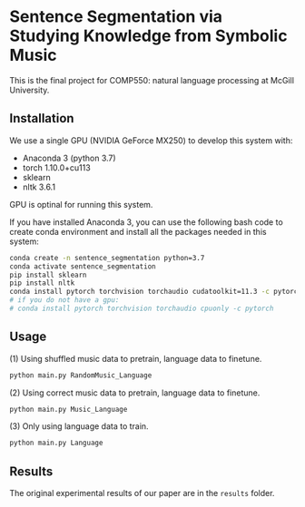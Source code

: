 # Sentence Segmentation via Studying Knowledge from Symbolic Music

This is the final project for COMP550: natural language processing at McGill University.

## Installation

We use a single GPU (NVIDIA GeForce MX250) to develop this system with:
- Anaconda 3 (python 3.7)
- torch 1.10.0+cu113
- sklearn
- nltk 3.6.1

GPU is optinal for running this system.

If you have installed Anaconda 3, you can use the following bash code to create conda environment and install all the packages needed in this system:

```bash
conda create -n sentence_segmentation python=3.7
conda activate sentence_segmentation
pip install sklearn
pip install nltk
conda install pytorch torchvision torchaudio cudatoolkit=11.3 -c pytorch
# if you do not have a gpu:
# conda install pytorch torchvision torchaudio cpuonly -c pytorch
```

## Usage

(1) Using shuffled music data to pretrain, language data to finetune.

```bash
python main.py RandomMusic_Language
```

(2) Using correct music data to pretrain, language data to finetune.
```bash
python main.py Music_Language
```

(3) Only using language data to train.

```bash
python main.py Language
```

## Results

The original experimental results of our paper are in the `results` folder.
